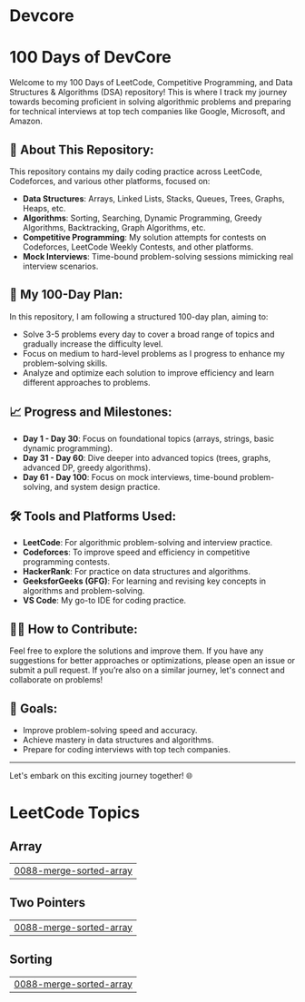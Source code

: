 # Devcore
# 100 Days of DevCore

Welcome to my 100 Days of LeetCode, Competitive Programming, and Data Structures & Algorithms (DSA) repository! This is where I track my journey towards becoming proficient in solving algorithmic problems and preparing for technical interviews at top tech companies like Google, Microsoft, and Amazon.

## 🚀 About This Repository:

This repository contains my daily coding practice across LeetCode, Codeforces, and various other platforms, focused on:

- **Data Structures**: Arrays, Linked Lists, Stacks, Queues, Trees, Graphs, Heaps, etc.
- **Algorithms**: Sorting, Searching, Dynamic Programming, Greedy Algorithms, Backtracking, Graph Algorithms, etc.
- **Competitive Programming**: My solution attempts for contests on Codeforces, LeetCode Weekly Contests, and other platforms.
- **Mock Interviews**: Time-bound problem-solving sessions mimicking real interview scenarios.

## 📅 My 100-Day Plan:

In this repository, I am following a structured 100-day plan, aiming to:

- Solve 3-5 problems every day to cover a broad range of topics and gradually increase the difficulty level.
- Focus on medium to hard-level problems as I progress to enhance my problem-solving skills.
- Analyze and optimize each solution to improve efficiency and learn different approaches to problems.

## 📈 Progress and Milestones:

- **Day 1 - Day 30**: Focus on foundational topics (arrays, strings, basic dynamic programming).
- **Day 31 - Day 60**: Dive deeper into advanced topics (trees, graphs, advanced DP, greedy algorithms).
- **Day 61 - Day 100**: Focus on mock interviews, time-bound problem-solving, and system design practice.

## 🛠️ Tools and Platforms Used:

- **LeetCode**: For algorithmic problem-solving and interview practice.
- **Codeforces**: To improve speed and efficiency in competitive programming contests.
- **HackerRank**: For practice on data structures and algorithms.
- **GeeksforGeeks (GFG)**: For learning and revising key concepts in algorithms and problem-solving.
- **VS Code**: My go-to IDE for coding practice.

## 🧑‍💻 How to Contribute:

Feel free to explore the solutions and improve them. If you have any suggestions for better approaches or optimizations, please open an issue or submit a pull request. If you’re also on a similar journey, let's connect and collaborate on problems!

## 🌱 Goals:

- Improve problem-solving speed and accuracy.
- Achieve mastery in data structures and algorithms.
- Prepare for coding interviews with top tech companies.

---

Let's embark on this exciting journey together! 🌐


<!---LeetCode Topics Start-->
# LeetCode Topics
## Array
|  |
| ------- |
| [0088-merge-sorted-array](https://github.com/Amisha-sinoban/Devcore/tree/master/0088-merge-sorted-array) |
## Two Pointers
|  |
| ------- |
| [0088-merge-sorted-array](https://github.com/Amisha-sinoban/Devcore/tree/master/0088-merge-sorted-array) |
## Sorting
|  |
| ------- |
| [0088-merge-sorted-array](https://github.com/Amisha-sinoban/Devcore/tree/master/0088-merge-sorted-array) |
<!---LeetCode Topics End-->